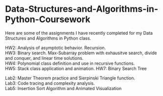 # Data-Structures-and-Algorithms-in-Python-Coursework

Here are some of the assignments I have recently completed for my Data Structures and Algorithms in Python class. 

HW2: Analysis of asymptotic behavior. Recursion.  
HW3: Binary search. Max-Subarray problem with exhausitve search, divide and conquer, and linear time solutions.  
HW4: Polynomial class definition and use in recursive functions.  
HW5: Stack class application and animation.
HW7: Binary Search Tree

Lab2: Master Theorem practice and Sierpinski Triangle function.  
Lab3: Code tracing and complexity analysis.  
Lab5: Insertion Sort Algorithm and Animated Visualization 
